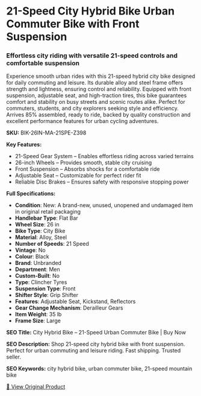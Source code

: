 # 21-Speed City Hybrid Bike Urban Commuter Bike with Front Suspension

### Effortless city riding with versatile 21-speed controls and comfortable suspension

Experience smooth urban rides with this 21-speed hybrid city bike designed for daily commuting and leisure. Its durable alloy and steel frame offers strength and lightness, ensuring control and reliability. Equipped with front suspension, adjustable seat, and high-traction tires, this bike guarantees comfort and stability on busy streets and scenic routes alike. Perfect for commuters, students, and city explorers seeking style and efficiency. Arrives 85% assembled, ready to ride, backed by quality construction and excellent performance features for urban cycling adventures.

**SKU:** BIK-26IN-MA-21SPE-Z398

**Key Features:**
- 21-Speed Gear System – Enables effortless riding across varied terrains
- 26-inch Wheels – Provides smooth, stable city cruising
- Front Suspension – Absorbs shocks for a comfortable ride
- Adjustable Seat – Customizable for perfect rider fit
- Reliable Disc Brakes – Ensures safety with responsive stopping power

**Full Specifications:**
- **Condition**: New: A brand-new, unused, unopened and undamaged item in original retail packaging
- **Handlebar Type**: Flat Bar
- **Wheel Size**: 26 in
- **Bike Type**: City Bike
- **Material**: Alloy, Steel
- **Number of Speeds**: 21 Speed
- **Vintage**: No
- **Colour**: Black
- **Brand**: Unbranded
- **Department**: Men
- **Custom-Built**: No
- **Type**: Clincher Tyres
- **Suspension Type**: Front
- **Shifter Style**: Grip Shifter
- **Features**: Adjustable Seat, Kickstand, Reflectors
- **Gear Change Mechanism**: Derailleur Gears
- **Item Weight**: 35 lb
- **Frame Size**: Large

**SEO Title:** City Hybrid Bike – 21-Speed Urban Commuter Bike | Buy Now

**SEO Description:** Shop 21-speed city hybrid bike with front suspension. Perfect for urban commuting and leisure riding. Fast shipping. Trusted seller.

**SEO Keywords:** city hybrid bike, urban commuter bike, 21-speed mountain bike

[🔗 View Original Product](https://www.ebay.co.uk/itm/235868878955)
